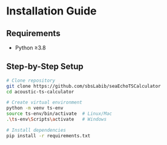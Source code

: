 # Installation Guide

## Requirements
- Python ≥3.8

## Step-by-Step Setup
```bash
# Clone repository
git clone https://github.com/sbsLabib/seaEchoTSCalculator
cd acoustic-ts-calculator

# Create virtual environment
python -m venv ts-env
source ts-env/bin/activate  # Linux/Mac
.\ts-env\Scripts\activate   # Windows

# Install dependencies
pip install -r requirements.txt